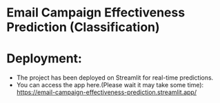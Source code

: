 # Email Campaign Effectiveness Prediction (Classification)

# Deployment:
- The project has been deployed on Streamlit for real-time predictions.
- You can access the app here.(Please wait it may take some time):
https://email-campaign-effectiveness-prediction.streamlit.app/


 
